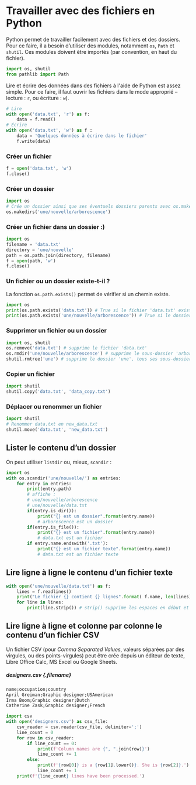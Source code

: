 # Travailler avec des fichiers en Python 
    
Python permet de travailler facilement avec des fichiers et des dossiers. Pour ce faire, il a besoin d’utiliser des modules, notamment `os`, `Path` et `shutil`. Ces modules doivent être importés (par convention, en haut du fichier).
```py
import os, shutil
from pathlib import Path
```

Lire et écrire des données dans des fichiers à l'aide de Python est assez simple. Pour ce faire, il faut ouvrir les fichiers dans le mode approprié – lecture : `r`, ou écriture : `w`).
```py
# Lire
with open('data.txt', 'r') as f:
    data = f.read()
# Écrire
with open('data.txt', 'w') as f :
    data = 'Quelques données à écrire dans le fichier'
    f.write(data)
```

### Créer un fichier
```py
f = open('data.txt', 'w')
f.close()
```

### Créer un dossier
```py
import os
# Crée un dossier ainsi que ses éventuels dossiers parents avec os.makedirs
os.makedirs('une/nouvelle/arborescence')
```

### Créer un fichier dans un dossier :)
```py
import os
filename = 'data.txt'
directory = 'une/nouvelle'
path = os.path.join(directory, filename)
f = open(path, 'w')
f.close()
```

### Un fichier ou un dossier existe-t-il ?

La fonction `os.path.exists()` permet de vérifier si un chemin existe. 
```py
import os
print(os.path.exists('data.txt')) # True si le fichier 'data.txt' existe
print(os.path.exists('une/nouvelle/arborescence')) # True si le dossier 'arborescence' existe
```

### Supprimer un fichier ou un dossier
```py
import os, shutil
os.remove('data.txt') # supprime le fichier 'data.txt'
os.rmdir('une/nouvelle/arborescence') # supprime le sous-dossier 'arborescence'
shutil.rmtree('une') # supprime le dossier 'une', tous ses sous-dossiers et fichiers
```

### Copier un fichier
```py
import shutil
shutil.copy('data.txt', 'data_copy.txt')
```

### Déplacer ou renommer un fichier
```py
import shutil
# Renommer data.txt en new_data.txt
shutil.move('data.txt', 'new_data.txt')

```
## Lister le contenu d’un dossier
On peut utiliser `listdir` ou, mieux, `scandir` :
```py
import os
with os.scandir('une/nouvelle/') as entries:
    for entry in entries:
        print(entry.path)
        # affiche :
        # une/nouvelle/arborescence
        # une/nouvelle/data.txt
        if(entry.is_dir()):
            print("{} est un dossier".format(entry.name))
            # arborescence est un dossier
        if(entry.is_file()):
            print("{} est un fichier".format(entry.name))
            # data.txt est un fichier
        if entry.name.endswith('.txt'):
            print("{} est un fichier texte".format(entry.name))
            # data.txt est un fichier texte

```

## Lire ligne à ligne le contenu d’un fichier texte
```py
with open('une/nouvelle/data.txt') as f:
    lines = f.readlines()
    print("Le fichier {} contient {} lignes".format( f.name, len(lines)))
    for line in lines:
        print(line.strip()) # strip() supprime les espaces en début et fin de ligne
```


## Lire ligne à ligne et colonne par colonne le contenu d’un fichier CSV
Un fichier CSV (pour _Comma Separated Values_, valeurs séparées par des virgules, ou des points-virgules) peut être crée depuis un éditeur de texte, Libre Office Calc, MS Excel ou Google Sheets.
##### designers.csv {.filename}
```txt
name;occupation;country
April Greiman;Graphic designer;USAmerican
Irma Boom;Graphic designer;Dutch
Catherine Zask;Graphic designer;French
```
```py
import csv
with open('designers.csv') as csv_file:
    csv_reader = csv.reader(csv_file, delimiter=';')
    line_count = 0
    for row in csv_reader:
        if line_count == 0:
            print(f'Column names are {", ".join(row)}')
            line_count += 1
        else:
            print(f'{row[0]} is a {row[1].lower()}. She is {row[2]}.')
            line_count += 1
    print(f'{line_count} lines have been processed.')
```